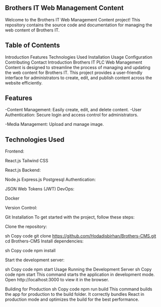 ## Brothers IT Web Management Content
Welcome to the Brothers IT Web Management Content project! This repository contains the source code and documentation for managing the web content of Brothers IT.

## Table of Contents
Introduction
Features
Technologies Used
Installation
Usage
Configuration
Contributing
Contact
Introduction
Brothers IT PLC Web Management Content is designed to streamline the process of managing and updating the web content for Brothers IT. This project provides a user-friendly interface for administrators to create, edit, and publish content across the website efficiently.

## Features
-Content Management: Easily create, edit, and delete content.
-User Authentication: Secure login and access control for administrators.

-Media Management: Upload and manage image.

## Technologies Used
Frontend:

React.js
Tailwind CSS

React.js
Backend:

Node.js
Express.js
Postgresql
Authentication:

JSON Web Tokens (JWT)
DevOps:

Docker

Version Control:

Git
Installation
To get started with the project, follow these steps:

Clone the repository:

sh
Copy code
git clone https://github.com/Hodadisbirhan/Brothers-CMS.git
cd Brothers-CMS
Install dependencies:

sh
Copy code
npm install

Start the development server:

sh
Copy code
npm start
Usage
Running the Development Server
sh
Copy code
npm start
This command starts the application in development mode. Open http://localhost:3000 to view it in the browser.

Building for Production
sh
Copy code
npm run build
This command builds the app for production to the build folder. It correctly bundles React in production mode and optimizes the build for the best performance.
